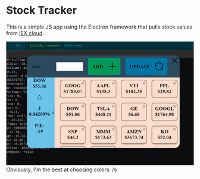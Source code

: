 # Stock Tracker

This is a simple JS app using the Electron framework that pulls stock values from [IEX cloud](https://iexcloud.io).

![Screenshot of Stock Tracker](https://raw.githubusercontent.com/blaisdellma/stock_tracker/master/screenshots/stock_tracker_screenshot1.PNG)
Obviously, I'm the best at choosing colors. /s
